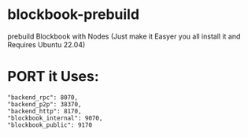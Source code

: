 # blockbook-prebuild
prebuild Blockbook with Nodes (Just make it Easyer you all install it and Requires Ubuntu 22.04)


# PORT it Uses:

```
"backend_rpc": 8070,
"backend_p2p": 38370,
"backend_http": 8170,
"blockbook_internal": 9070,
"blockbook_public": 9170
```
